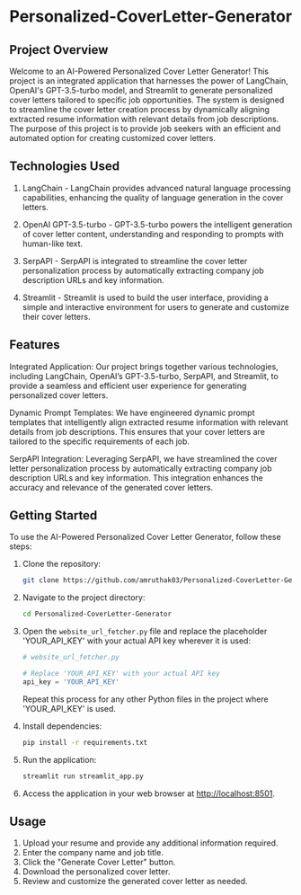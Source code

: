 # Personalized-CoverLetter-Generator
## Project Overview
Welcome to an AI-Powered Personalized Cover Letter Generator! This project is an integrated application that harnesses the power of LangChain, OpenAI's GPT-3.5-turbo model, and Streamlit to generate personalized cover letters tailored to specific job opportunities. The system is designed to streamline the cover letter creation process by dynamically aligning extracted resume information with relevant details from job descriptions. The purpose of this project is to provide job seekers with an efficient and automated option for creating customized cover letters. 

## Technologies Used
1. LangChain - LangChain provides advanced natural language processing capabilities, enhancing the quality of language generation in the cover letters.

2. OpenAI GPT-3.5-turbo - GPT-3.5-turbo powers the intelligent generation of cover letter content, understanding and responding to prompts with human-like text.

3. SerpAPI - SerpAPI is integrated to streamline the cover letter personalization process by automatically extracting company job description URLs and key information.

4. Streamlit - Streamlit is used to build the user interface, providing a simple and interactive environment for users to generate and customize their cover letters.

## Features
Integrated Application: Our project brings together various technologies, including LangChain, OpenAI’s GPT-3.5-turbo, SerpAPI, and Streamlit, to provide a seamless and efficient user experience for generating personalized cover letters.

Dynamic Prompt Templates: We have engineered dynamic prompt templates that intelligently align extracted resume information with relevant details from job descriptions. This ensures that your cover letters are tailored to the specific requirements of each job.

SerpAPI Integration: Leveraging SerpAPI, we have streamlined the cover letter personalization process by automatically extracting company job description URLs and key information. This integration enhances the accuracy and relevance of the generated cover letters.

## Getting Started

To use the AI-Powered Personalized Cover Letter Generator, follow these steps:

1. Clone the repository:

    ```bash
    git clone https://github.com/amruthak03/Personalized-CoverLetter-Generator.git
    ```

2. Navigate to the project directory:

    ```bash
    cd Personalized-CoverLetter-Generator
    ```

3. Open the `website_url_fetcher.py` file and replace the placeholder 'YOUR_API_KEY' with your actual API key wherever it is used:

    ```python
    # website_url_fetcher.py

    # Replace 'YOUR_API_KEY' with your actual API key
    api_key = 'YOUR_API_KEY'
    ```

   Repeat this process for any other Python files in the project where 'YOUR_API_KEY' is used.

4. Install dependencies:

    ```bash
    pip install -r requirements.txt
    ```

5. Run the application:

    ```bash
    streamlit run streamlit_app.py
    ```

6. Access the application in your web browser at [http://localhost:8501](http://localhost:8501).

## Usage
1. Upload your resume and provide any additional information required.
2. Enter the company name and job title.
3. Click the "Generate Cover Letter" button.
5. Download the personalized cover letter.
6. Review and customize the generated cover letter as needed.


